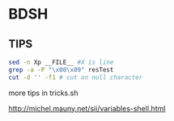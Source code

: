 # BDSH

## TIPS

```bash
sed -n Xp __FILE__ #X is line
grep -a -P "\x00\x09" resTest
cut -d '' -f1 # cut on null character
```

more tips in tricks.sh

http://michel.mauny.net/sii/variables-shell.html
